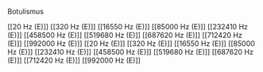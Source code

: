 Botulismus

[[20 Hz (E)]]
[[320 Hz (E)]]
[[16550 Hz (E)]]
[[85000 Hz (E)]]
[[232410 Hz (E)]]
[[458500 Hz (E)]]
[[519680 Hz (E)]]
[[687620 Hz (E)]]
[[712420 Hz (E)]]
[[992000 Hz (E)]]
[[20 Hz (E)]]
[[320 Hz (E)]]
[[16550 Hz (E)]]
[[85000 Hz (E)]]
[[232410 Hz (E)]]
[[458500 Hz (E)]]
[[519680 Hz (E)]]
[[687620 Hz (E)]]
[[712420 Hz (E)]]
[[992000 Hz (E)]]